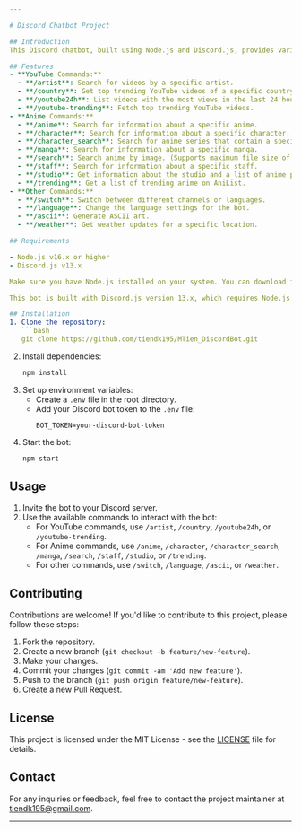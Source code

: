 ```yaml
---

# Discord Chatbot Project

## Introduction
This Discord chatbot, built using Node.js and Discord.js, provides various functionalities such as fetching YouTube videos, anime information, weather updates, generating ASCII art, and more.

## Features
- **YouTube Commands:**
  - **/artist**: Search for videos by a specific artist.
  - **/country**: Get top trending YouTube videos of a specific country.
  - **/youtube24h**: List videos with the most views in the last 24 hours.
  - **/youtube-trending**: Fetch top trending YouTube videos.
- **Anime Commands:**
  - **/anime**: Search for information about a specific anime.
  - **/character**: Search for information about a specific character.
  - **/character_search**: Search for anime series that contain a specific character.
  - **/manga**: Search for information about a specific manga.
  - **/search**: Search anime by image. (Supports maximum file size of 25MB)
  - **/staff**: Search for information about a specific staff.
  - **/studio**: Get information about the studio and a list of anime produced by the studio.
  - **/trending**: Get a list of trending anime on AniList.
- **Other Commands:**
  - **/switch**: Switch between different channels or languages.
  - **/language**: Change the language settings for the bot.
  - **/ascii**: Generate ASCII art.
  - **/weather**: Get weather updates for a specific location.

## Requirements

- Node.js v16.x or higher
- Discord.js v13.x

Make sure you have Node.js installed on your system. You can download it from [Node.js official website](https://nodejs.org/).

This bot is built with Discord.js version 13.x, which requires Node.js version 16.x or newer. If you're using an older version of Node.js, you'll need to update it to run this bot.

## Installation
1. Clone the repository:
   ```bash
   git clone https://github.com/tiendk195/MTien_DiscordBot.git
   ```
2. Install dependencies:
   ```bash
   npm install
   ```
3. Set up environment variables:
   - Create a `.env` file in the root directory.
   - Add your Discord bot token to the `.env` file:
     ```
     BOT_TOKEN=your-discord-bot-token
     ```
4. Start the bot:
   ```bash
   npm start
   ```

## Usage
1. Invite the bot to your Discord server.
2. Use the available commands to interact with the bot:
   - For YouTube commands, use `/artist`, `/country`, `/youtube24h`, or `/youtube-trending`.
   - For Anime commands, use `/anime`, `/character`, `/character_search`, `/manga`, `/search`, `/staff`, `/studio`, or `/trending`.
   - For other commands, use `/switch`, `/language`, `/ascii`, or `/weather`.

## Contributing
Contributions are welcome! If you'd like to contribute to this project, please follow these steps:
1. Fork the repository.
2. Create a new branch (`git checkout -b feature/new-feature`).
3. Make your changes.
4. Commit your changes (`git commit -am 'Add new feature'`).
5. Push to the branch (`git push origin feature/new-feature`).
6. Create a new Pull Request.

## License
This project is licensed under the MIT License - see the [LICENSE](LICENSE) file for details.

## Contact
For any inquiries or feedback, feel free to contact the project maintainer at [tiendk195@gmail.com](mailto:tiendk195@gmail.com).

---
```

